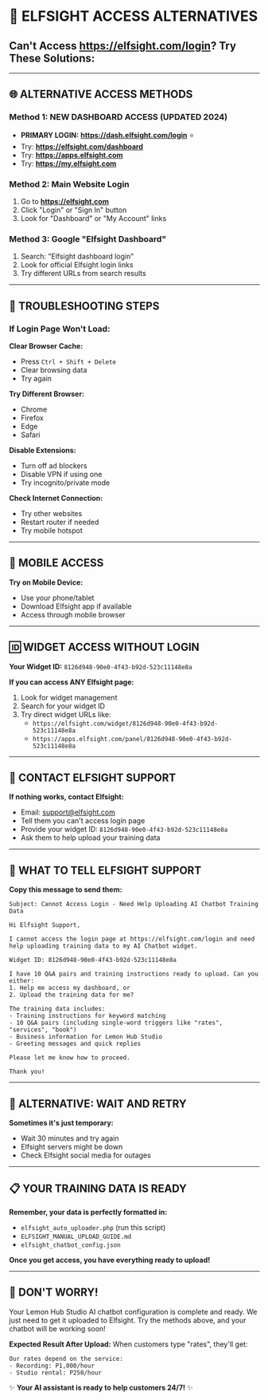 # 🔐 ELFSIGHT ACCESS ALTERNATIVES

## Can't Access https://elfsight.com/login? Try These Solutions:

---

## 🌐 ALTERNATIVE ACCESS METHODS

### Method 1: NEW DASHBOARD ACCESS (UPDATED 2024)
- **PRIMARY LOGIN:** **https://dash.elfsight.com/login** ⭐
- Try: **https://elfsight.com/dashboard**
- Try: **https://apps.elfsight.com**
- Try: **https://my.elfsight.com**

### Method 2: Main Website Login
1. Go to **https://elfsight.com**
2. Click "Login" or "Sign In" button
3. Look for "Dashboard" or "My Account" links

### Method 3: Google "Elfsight Dashboard"
1. Search: "Elfsight dashboard login"
2. Look for official Elfsight login links
3. Try different URLs from search results

---

## 🔧 TROUBLESHOOTING STEPS

### If Login Page Won't Load:

**Clear Browser Cache:**
- Press `Ctrl + Shift + Delete`
- Clear browsing data
- Try again

**Try Different Browser:**
- Chrome
- Firefox
- Edge
- Safari

**Disable Extensions:**
- Turn off ad blockers
- Disable VPN if using one
- Try incognito/private mode

**Check Internet Connection:**
- Try other websites
- Restart router if needed
- Try mobile hotspot

---

## 📱 MOBILE ACCESS

**Try on Mobile Device:**
- Use your phone/tablet
- Download Elfsight app if available
- Access through mobile browser

---

## 🆔 WIDGET ACCESS WITHOUT LOGIN

**Your Widget ID:** `8126d948-90e0-4f43-b92d-523c11148e8a`

**If you can access ANY Elfsight page:**
1. Look for widget management
2. Search for your widget ID
3. Try direct widget URLs like:
   - `https://elfsight.com/widget/8126d948-90e0-4f43-b92d-523c11148e8a`
   - `https://apps.elfsight.com/panel/8126d948-90e0-4f43-b92d-523c11148e8a`

---

## 📧 CONTACT ELFSIGHT SUPPORT

**If nothing works, contact Elfsight:**
- Email: support@elfsight.com
- Tell them you can't access login page
- Provide your widget ID: `8126d948-90e0-4f43-b92d-523c11148e8a`
- Ask them to help upload your training data

---

## 🎯 WHAT TO TELL ELFSIGHT SUPPORT

**Copy this message to send them:**

```
Subject: Cannot Access Login - Need Help Uploading AI Chatbot Training Data

Hi Elfsight Support,

I cannot access the login page at https://elfsight.com/login and need help uploading training data to my AI Chatbot widget.

Widget ID: 8126d948-90e0-4f43-b92d-523c11148e8a

I have 10 Q&A pairs and training instructions ready to upload. Can you either:
1. Help me access my dashboard, or
2. Upload the training data for me?

The training data includes:
- Training instructions for keyword matching
- 10 Q&A pairs (including single-word triggers like "rates", "services", "book")
- Business information for Lemon Hub Studio
- Greeting messages and quick replies

Please let me know how to proceed.

Thank you!
```

---

## 🔄 ALTERNATIVE: WAIT AND RETRY

**Sometimes it's just temporary:**
- Wait 30 minutes and try again
- Elfsight servers might be down
- Check Elfsight social media for outages

---

## 📋 YOUR TRAINING DATA IS READY

**Remember, your data is perfectly formatted in:**
- `elfsight_auto_uploader.php` (run this script)
- `ELFSIGHT_MANUAL_UPLOAD_GUIDE.md`
- `elfsight_chatbot_config.json`

**Once you get access, you have everything ready to upload!**

---

## 🎵 DON'T WORRY!

Your Lemon Hub Studio AI chatbot configuration is complete and ready. We just need to get it uploaded to Elfsight. Try the methods above, and your chatbot will be working soon!

**Expected Result After Upload:**
When customers type "rates", they'll get:
```
Our rates depend on the service:
- Recording: P1,000/hour
- Studio rental: P250/hour
```

✨ **Your AI assistant is ready to help customers 24/7!** ✨